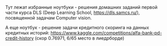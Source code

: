Тут лежат избранные ноутбуки - решения домашних заданий первой части курса DLS (Deep Learning School, https://dls.samcs.ru/), посвященной задачам Computer vision.

А еще ноутбук - решение задачи кредитного скоринга на данных кредитных историй: https://www.kaggle.com/competitions/alfa-bank-pd-credit-history (скор 0.76971, 6/65 место в лиедрборде)
